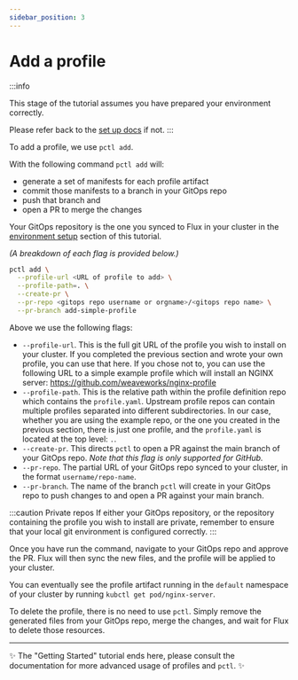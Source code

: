 ```yaml
---
sidebar_position: 3
---
```


# Add a profile

:::info

This stage of the tutorial assumes you have prepared your environment correctly.

Please refer back to the [set up docs](/docs/tutorial-basics/setup) if not.
:::

To add a profile, we use `pctl add`.

With the following command `pctl add` will:
- generate a set of manifests for each profile artifact
- commit those manifests to a branch in your GitOps repo
- push that branch and
- open a PR to merge the changes

Your GitOps repository is the one you synced to Flux in your cluster in the
[environment setup](/docs/tutorial-basics/setup#a-github-repo-synced-to-flux) section of this tutorial.

_(A breakdown of each flag is provided below.)_

```bash
pctl add \
  --profile-url <URL of profile to add> \
  --profile-path=. \
  --create-pr \
  --pr-repo <gitops repo username or orgname>/<gitops repo name> \
  --pr-branch add-simple-profile
```

Above we use the following flags:
- `--profile-url`. This is the full git URL of the profile you wish to install on your cluster.
  If you completed the previous section and wrote your own profile, you can use that here.
  If you chose not to, you can use the following URL to a simple example profile which
  will install an NGINX server: https://github.com/weaveworks/nginx-profile
- `--profile-path`. This is the relative path within the profile definition repo which contains the
  `profile.yaml`. Upstream profile repos can contain multiple profiles separated into
  different subdirectories. In our case, whether you are using the example repo, or the
  one you created in the previous section, there is just one profile, and the `profile.yaml`
  is located at the top level: `.`.
- `--create-pr`. This directs `pctl` to open a PR against the main branch of your GitOps repo.
  _Note that this flag is only supported for GitHub._
- `--pr-repo`. The partial URL of your GitOps repo synced to your cluster, in the format
  `username/repo-name`.
- `--pr-branch`. The name of the branch `pctl` will create in your GitOps repo to push
  changes to and open a PR against your main branch.

:::caution Private repos
If either your GitOps repository, or the repository containing the profile you wish to install
are private, remember to ensure that your local git environment is configured correctly.
:::

Once you have run the command, navigate to your GitOps repo and approve the PR.
Flux will then sync the new files, and the profile will be applied to your cluster.

You can eventually see the profile artifact running in the `default` namespace of your cluster
by running `kubctl get pod/nginx-server`.

To delete the profile, there is no need to use `pctl`. Simply remove the generated files from
your GitOps repo, merge the changes, and wait for Flux to delete those resources.

----------------------------------

:sparkles: The "Getting Started" tutorial ends here, please consult the documentation for more
advanced usage of profiles and `pctl`. :sparkles:
